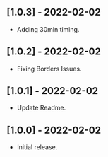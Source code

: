 ## [1.0.3] - 2022-02-02

* Adding 30min timing.


## [1.0.2] - 2022-02-02

* Fixing Borders Issues.

## [1.0.1] - 2022-02-02

* Update Readme.


## [1.0.0] - 2022-02-02

* Initial release.
